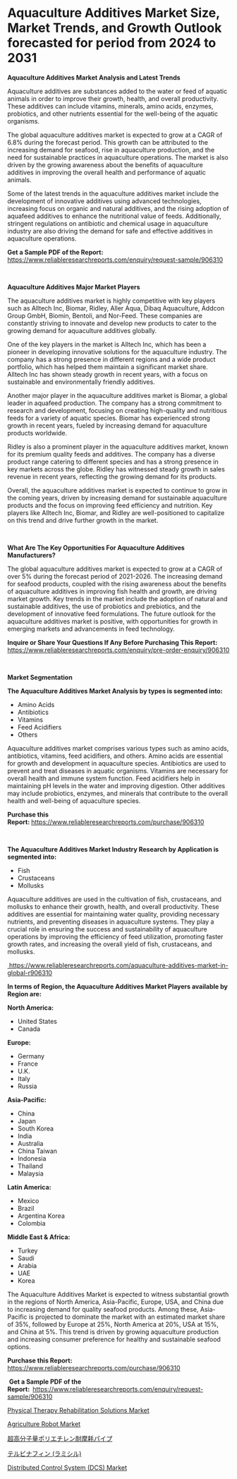 <p><h1>Aquaculture Additives Market Size, Market Trends, and Growth Outlook forecasted for period from 2024 to 2031</h1></p><p><strong>Aquaculture Additives Market Analysis and Latest Trends</strong></p>
<p><p>Aquaculture additives are substances added to the water or feed of aquatic animals in order to improve their growth, health, and overall productivity. These additives can include vitamins, minerals, amino acids, enzymes, probiotics, and other nutrients essential for the well-being of the aquatic organisms.</p><p>The global aquaculture additives market is expected to grow at a CAGR of 6.8% during the forecast period. This growth can be attributed to the increasing demand for seafood, rise in aquaculture production, and the need for sustainable practices in aquaculture operations. The market is also driven by the growing awareness about the benefits of aquaculture additives in improving the overall health and performance of aquatic animals.</p><p>Some of the latest trends in the aquaculture additives market include the development of innovative additives using advanced technologies, increasing focus on organic and natural additives, and the rising adoption of aquafeed additives to enhance the nutritional value of feeds. Additionally, stringent regulations on antibiotic and chemical usage in aquaculture industry are also driving the demand for safe and effective additives in aquaculture operations.</p></p>
<p><strong>Get a Sample PDF of the Report:&nbsp;</strong> <a href="https://www.reliableresearchreports.com/enquiry/request-sample/906310">https://www.reliableresearchreports.com/enquiry/request-sample/906310</a></p>
<p>&nbsp;</p>
<p><strong>Aquaculture Additives Major Market Players</strong></p>
<p><p>The aquaculture additives market is highly competitive with key players such as Alltech Inc, Biomar, Ridley, Aller Aqua, Dibaq Aquaculture, Addcon Group GmbH, Biomin, Bentoli, and Nor-Feed. These companies are constantly striving to innovate and develop new products to cater to the growing demand for aquaculture additives globally.</p><p>One of the key players in the market is Alltech Inc, which has been a pioneer in developing innovative solutions for the aquaculture industry. The company has a strong presence in different regions and a wide product portfolio, which has helped them maintain a significant market share. Alltech Inc has shown steady growth in recent years, with a focus on sustainable and environmentally friendly additives.</p><p>Another major player in the aquaculture additives market is Biomar, a global leader in aquafeed production. The company has a strong commitment to research and development, focusing on creating high-quality and nutritious feeds for a variety of aquatic species. Biomar has experienced strong growth in recent years, fueled by increasing demand for aquaculture products worldwide.</p><p>Ridley is also a prominent player in the aquaculture additives market, known for its premium quality feeds and additives. The company has a diverse product range catering to different species and has a strong presence in key markets across the globe. Ridley has witnessed steady growth in sales revenue in recent years, reflecting the growing demand for its products.</p><p>Overall, the aquaculture additives market is expected to continue to grow in the coming years, driven by increasing demand for sustainable aquaculture products and the focus on improving feed efficiency and nutrition. Key players like Alltech Inc, Biomar, and Ridley are well-positioned to capitalize on this trend and drive further growth in the market.</p></p>
<p>&nbsp;</p>
<p><strong>What Are The Key Opportunities For Aquaculture Additives Manufacturers?</strong></p>
<p><p>The global aquaculture additives market is expected to grow at a CAGR of over 5% during the forecast period of 2021-2026. The increasing demand for seafood products, coupled with the rising awareness about the benefits of aquaculture additives in improving fish health and growth, are driving market growth. Key trends in the market include the adoption of natural and sustainable additives, the use of probiotics and prebiotics, and the development of innovative feed formulations. The future outlook for the aquaculture additives market is positive, with opportunities for growth in emerging markets and advancements in feed technology.</p></p>
<p><strong>Inquire or Share Your Questions If Any Before Purchasing This Report:</strong> <a href="https://www.reliableresearchreports.com/enquiry/pre-order-enquiry/906310">https://www.reliableresearchreports.com/enquiry/pre-order-enquiry/906310</a></p>
<p>&nbsp;</p>
<p><strong>Market Segmentation</strong></p>
<p><strong>The Aquaculture Additives Market Analysis by types is segmented into:</strong></p>
<p><ul><li>Amino Acids</li><li>Antibiotics</li><li>Vitamins</li><li>Feed Acidifiers</li><li>Others</li></ul></p>
<p><p>Aquaculture additives market comprises various types such as amino acids, antibiotics, vitamins, feed acidifiers, and others. Amino acids are essential for growth and development in aquaculture species. Antibiotics are used to prevent and treat diseases in aquatic organisms. Vitamins are necessary for overall health and immune system function. Feed acidifiers help in maintaining pH levels in the water and improving digestion. Other additives may include probiotics, enzymes, and minerals that contribute to the overall health and well-being of aquaculture species.</p></p>
<p><strong>Purchase this Report:&nbsp;</strong><a href="https://www.reliableresearchreports.com/purchase/906310">https://www.reliableresearchreports.com/purchase/906310</a></p>
<p>&nbsp;</p>
<p><strong>The Aquaculture Additives Market Industry Research by Application is segmented into:</strong></p>
<p><ul><li>Fish</li><li>Crustaceans</li><li>Mollusks</li></ul></p>
<p><p>Aquaculture additives are used in the cultivation of fish, crustaceans, and mollusks to enhance their growth, health, and overall productivity. These additives are essential for maintaining water quality, providing necessary nutrients, and preventing diseases in aquaculture systems. They play a crucial role in ensuring the success and sustainability of aquaculture operations by improving the efficiency of feed utilization, promoting faster growth rates, and increasing the overall yield of fish, crustaceans, and mollusks.</p></p>
<p><a href="https://www.reliableresearchreports.com/aquaculture-additives-market-in-global-r906310">&nbsp;https://www.reliableresearchreports.com/aquaculture-additives-market-in-global-r906310</a></p>
<p><strong>In terms of Region, the Aquaculture Additives Market Players available by Region are:</strong></p>
<p>
    <p> <strong> North America: </strong>
        <ul>
            <li>United States</li>
            <li>Canada</li>
        </ul>
        </p> 
    <p> <strong> Europe: </strong>
        <ul>
            <li>Germany</li>
            <li>France</li>
            <li>U.K.</li>
            <li>Italy</li>
            <li>Russia</li>
        </ul>
        </p> 
    <p> <strong> Asia-Pacific: </strong>
        <ul>
            <li>China</li>
            <li>Japan</li>
            <li>South Korea</li>
            <li>India</li>
            <li>Australia</li>
            <li>China Taiwan</li>
            <li>Indonesia</li>
            <li>Thailand</li>
            <li>Malaysia</li>
        </ul>
        </p> 
    <p> <strong> Latin America: </strong>
        <ul>
            <li>Mexico</li>
            <li>Brazil</li>
            <li>Argentina Korea</li>
            <li>Colombia</li>
        </ul>
        </p> 
    <p> <strong> Middle East & Africa: </strong>
        <ul>
            <li>Turkey</li>
            <li>Saudi</li>
            <li>Arabia</li>
            <li>UAE</li>
            <li>Korea</li>
        </ul>
    </p>
    </p>
<p><p>The Aquaculture Additives Market is expected to witness substantial growth in the regions of North America, Asia-Pacific, Europe, USA, and China due to increasing demand for quality seafood products. Among these, Asia-Pacific is projected to dominate the market with an estimated market share of 35%, followed by Europe at 25%, North America at 20%, USA at 15%, and China at 5%. This trend is driven by growing aquaculture production and increasing consumer preference for healthy and sustainable seafood options.</p></p>
<p><strong>Purchase this Report: </strong><a href="https://www.reliableresearchreports.com/purchase/906310">https://www.reliableresearchreports.com/purchase/906310</a></p>
<p>&nbsp;<strong>Get a Sample PDF of the Report:&nbsp;&nbsp;</strong><a href="https://www.reliableresearchreports.com/enquiry/request-sample/906310">https://www.reliableresearchreports.com/enquiry/request-sample/906310</a></p>
<p><strong></strong></p>
<p><p><a href="https://medium.com/@darrensipes2023/physical-therapy-rehabilitation-solutions-market-research-report-includes-analysis-on-market-size-4e89c02aaea0">Physical Therapy Rehabilitation Solutions Market</a></p><p><a href="https://issuu.com/reportprime-2/docs/agriculture-robot-market-size-2030._3db92f2f7c812f">Agriculture Robot Market</a></p><p><a href="https://medium.com/@dressleredward/%E3%82%A6%E3%83%AB%E3%83%88%E3%83%A9%E3%83%8F%E3%82%A4%E3%83%A2%E3%83%AC%E3%82%AD%E3%83%A5%E3%83%A9%E3%83%BC%E3%83%9D%E3%83%AA%E3%82%A8%E3%83%81%E3%83%AC%E3%83%B3%E8%80%90%E6%91%A9%E8%80%97%E6%80%A7%E3%83%91%E3%82%A4%E3%83%97%E5%B8%82%E5%A0%B4-%E5%B8%82%E5%A0%B4%E3%82%BB%E3%82%B0%E3%83%A1%E3%83%B3%E3%83%86%E3%83%BC%E3%82%B7%E3%83%A7%E3%83%B3-%E5%9C%B0%E7%90%86%E7%9A%84%E5%9C%B0%E5%9F%9F-2031%E5%B9%B4%E3%81%BE%E3%81%A7%E3%81%AE%E5%B8%82%E5%A0%B4%E4%BA%88%E6%B8%AC-9f0e36a5fb8b">超高分子量ポリエチレン耐摩耗パイプ</a></p><p><a href="https://github.com/lababdou/Market-Research-Report-List-5/blob/main/625933187334.md">テルビナフィン (ラミシル)</a></p><p><a href="https://issuu.com/reportprime-2/docs/distributed-control-system-dcs-mark_050971af47c872">Distributed Control System (DCS) Market</a></p></p>